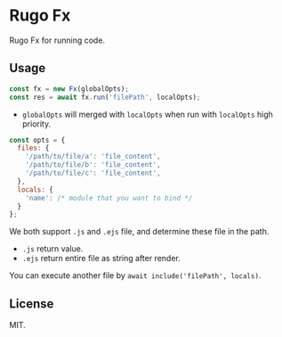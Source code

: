 # Rugo Fx

Rugo Fx for running code.

## Usage

```js
const fx = new Fx(globalOpts);
const res = await fx.run('filePath', localOpts);
```

- `globalOpts` will merged with `localOpts` when run with `localOpts` high priority.

```js
const opts = {
  files: {
    '/path/to/file/a': 'file_content',
    '/path/to/file/b': 'file_content',
    '/path/to/file/c': 'file_content',
  },
  locals: {
    'name': /* module that you want to bind */
  }
};
```

We both support `.js` and `.ejs` file, and determine these file in the path.

- `.js` return value.
- `.ejs` return entire file as string after render.

You can execute another file by `await include('filePath', locals)`.

## License

MIT.
